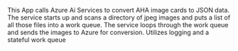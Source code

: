This App calls Azure Ai Services to convert AHA image cards to JSON data. 
The service starts up and scans a directory of jpeg images and puts a list of all those files into a work queue. 
The service loops through the work queue and sends the images to Azure for conversion. 
Utilizes logging and a stateful work queue
